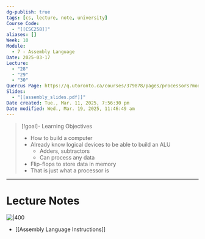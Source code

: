 ```yaml
---
dg-publish: true
tags: [cs, lecture, note, university]
Course Code:
  - "[[CSC258]]"
aliases: []
Week: 10
Module:
  - 7 - Assembly Language
Date: 2025-03-17
Lecture:
  - "28"
  - "29"
  - "30"
Quercus Page: https://q.utoronto.ca/courses/379878/pages/processors?module_item_id=6335118
Slides:
  - "[[assembly_slides.pdf]]"
Date created: Tue., Mar. 11, 2025, 7:56:30 pm
Date modified: Wed., Mar. 19, 2025, 11:46:49 am
---
```


> [!goal]- Learning Objectives
> - How to build a computer
> - Already know logical devices to be able to build an ALU
>     - Adders, subtractors
>     - Can process any data
> - Flip-flops to store data in memory
> - That is just what a processor is

---

# Lecture Notes

![|400](https://i.imgur.com/82C1JnT.png)

- [[Assembly Language Instructions]]
